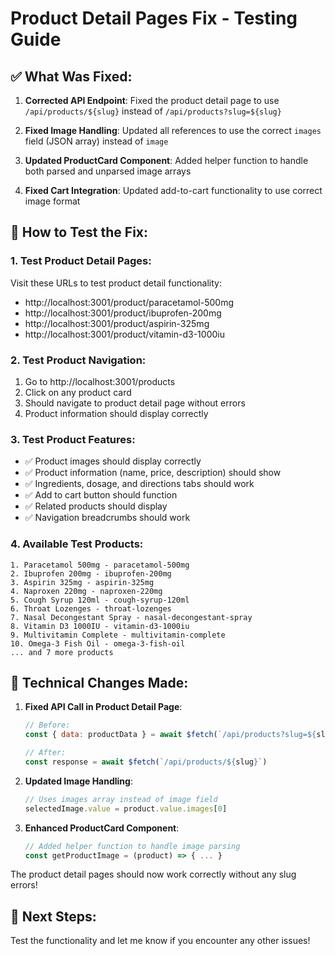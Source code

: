 # Product Detail Pages Fix - Testing Guide

## ✅ What Was Fixed:

1. **Corrected API Endpoint**: Fixed the product detail page to use `/api/products/${slug}` instead of `/api/products?slug=${slug}`

2. **Fixed Image Handling**: Updated all references to use the correct `images` field (JSON array) instead of `image`

3. **Updated ProductCard Component**: Added helper function to handle both parsed and unparsed image arrays

4. **Fixed Cart Integration**: Updated add-to-cart functionality to use correct image format

## 🧪 How to Test the Fix:

### 1. Test Product Detail Pages:
Visit these URLs to test product detail functionality:
- http://localhost:3001/product/paracetamol-500mg
- http://localhost:3001/product/ibuprofen-200mg
- http://localhost:3001/product/aspirin-325mg
- http://localhost:3001/product/vitamin-d3-1000iu

### 2. Test Product Navigation:
1. Go to http://localhost:3001/products
2. Click on any product card
3. Should navigate to product detail page without errors
4. Product information should display correctly

### 3. Test Product Features:
- ✅ Product images should display correctly
- ✅ Product information (name, price, description) should show
- ✅ Ingredients, dosage, and directions tabs should work
- ✅ Add to cart button should function
- ✅ Related products should display
- ✅ Navigation breadcrumbs should work

### 4. Available Test Products:
```
1. Paracetamol 500mg - paracetamol-500mg
2. Ibuprofen 200mg - ibuprofen-200mg  
3. Aspirin 325mg - aspirin-325mg
4. Naproxen 220mg - naproxen-220mg
5. Cough Syrup 120ml - cough-syrup-120ml
6. Throat Lozenges - throat-lozenges
7. Nasal Decongestant Spray - nasal-decongestant-spray
8. Vitamin D3 1000IU - vitamin-d3-1000iu
9. Multivitamin Complete - multivitamin-complete
10. Omega-3 Fish Oil - omega-3-fish-oil
... and 7 more products
```

## 🔧 Technical Changes Made:

1. **Fixed API Call in Product Detail Page**:
   ```javascript
   // Before: 
   const { data: productData } = await $fetch(`/api/products?slug=${slug}`)
   
   // After:
   const response = await $fetch(`/api/products/${slug}`)
   ```

2. **Updated Image Handling**:
   ```javascript
   // Uses images array instead of image field
   selectedImage.value = product.value.images[0]
   ```

3. **Enhanced ProductCard Component**:
   ```javascript
   // Added helper function to handle image parsing
   const getProductImage = (product) => { ... }
   ```

The product detail pages should now work correctly without any slug errors!

## 🚀 Next Steps:
Test the functionality and let me know if you encounter any other issues!
